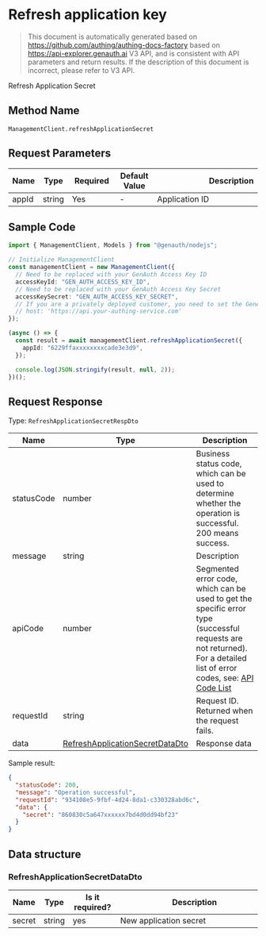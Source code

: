 # Refresh application key

<!--
Warning ⚠️:
Do not modify this document directly,
https://github.com/Authing/authing-docs-factory
Use this project to generate
-->

<LastUpdated />

> This document is automatically generated based on https://github.com/authing/authing-docs-factory based on https://api-explorer.genauth.ai V3 API, and is consistent with API parameters and return results. If the description of this document is incorrect, please refer to V3 API.

Refresh Application Secret

## Method Name

`ManagementClient.refreshApplicationSecret`

## Request Parameters

| Name  | Type   | <div style="width:80px">Required</div> | <div style="width:60px">Default Value</div> | <div style="width:300px">Description</div> | <div style="width:200px">Sample Value</div> |
| ----- | ------ | -------------------------------------- | ------------------------------------------- | ------------------------------------------ | ------------------------------------------- |
| appId | string | Yes                                    | -                                           | Application ID                             | `6229ffaxxxxxxxxcade3e3d9`                  |

## Sample Code

```ts
import { ManagementClient, Models } from "@genauth/nodejs";

// Initialize ManagementClient
const managementClient = new ManagementClient({
  // Need to be replaced with your GenAuth Access Key ID
  accessKeyId: "GEN_AUTH_ACCESS_KEY_ID",
  // Need to be replaced with your GenAuth Access Key Secret
  accessKeySecret: "GEN_AUTH_ACCESS_KEY_SECRET",
  // If you are a privately deployed customer, you need to set the GenAuth service domain name
  // host: 'https://api.your-authing-service.com'
});

(async () => {
  const result = await managementClient.refreshApplicationSecret({
    appId: "6229ffaxxxxxxxxcade3e3d9",
  });

  console.log(JSON.stringify(result, null, 2));
})();
```

## Request Response

Type: `RefreshApplicationSecretRespDto`

| Name       | Type                                                                           | Description                                                                                                                                                                                                                                                                                                                                    |
| ---------- | ------------------------------------------------------------------------------ | ---------------------------------------------------------------------------------------------------------------------------------------------------------------------------------------------------------------------------------------------------------------------------------------------------------------------------------------------- |
| statusCode | number                                                                         | Business status code, which can be used to determine whether the operation is successful. 200 means success.                                                                                                                                                                                                                                   |
| message    | string                                                                         | Description                                                                                                                                                                                                                                                                                                                                    |
| apiCode    | number                                                                         | Segmented error code, which can be used to get the specific error type (successful requests are not returned). For a detailed list of error codes, see: [API Code List](https://api-explorer.genauth.ai/?tag=group/%E5%BC%80%E5%8F%91%E5%87%86%E5%A4%87#tag/%E5%BC%80%E5%8F%91%E5%87%86%E5%A4%87/%E9%94%99%E8%AF%AF%E5%A4%84%E7%90%86/apiCode) |
| requestId  | string                                                                         | Request ID. Returned when the request fails.                                                                                                                                                                                                                                                                                                   |
| data       | <a href="#RefreshApplicationSecretDataDto">RefreshApplicationSecretDataDto</a> | Response data                                                                                                                                                                                                                                                                                                                                  |

Sample result:

```json
{
  "statusCode": 200,
  "message": "Operation successful",
  "requestId": "934108e5-9fbf-4d24-8da1-c330328abd6c",
  "data": {
    "secret": "860830c5a647xxxxxx7bd4d0dd94bf23"
  }
}
```

## Data structure

### <a id="RefreshApplicationSecretDataDto"></a> RefreshApplicationSecretDataDto

| Name   | Type   | <div style="width:80px">Is it required?</div> | <div style="width:300px">Description</div> | <div style="width:200px">Example value</div> |
| ------ | ------ | --------------------------------------------- | ------------------------------------------ | -------------------------------------------- |
| secret | string | yes                                           | New application secret                     | `860830c5a647xxxxxx7bd4d0dd94bf23`           |
